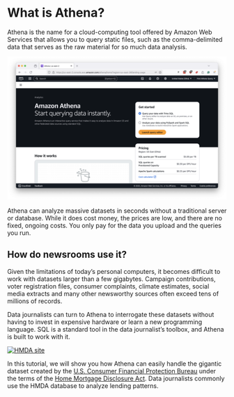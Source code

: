 # What is Athena?

Athena is the name for a cloud-computing tool offered by Amazon Web Services that allows you to query static files, such as the comma-delimited data that serves as the raw material for so much data analysis.

![Athena splash page](_static/athena.png)

Athena can analyze massive datasets in seconds without a traditional server or database. While it does cost money, the prices are low, and there are no fixed, ongoing costs. You only pay for the data you upload and the queries you run.

## How do newsrooms use it?

Given the limitations of today’s personal computers, it becomes difficult to work with datasets larger than a few gigabytes. Campaign contributions, voter registration files, consumer complaints, climate estimates, social media extracts and many other newsworthy sources often exceed tens of millions of records.

Data journalists can turn to Athena to interrogate these datasets without having to invest in expensive hardware or learn a new programming language. SQL is a standard tool in the data journalist’s toolbox, and Athena is built to work with it.

[![HMDA site](_static/hmda-site.png)](https://ffiec.cfpb.gov/)

In this tutorial, we will show you how Athena can easily handle the gigantic dataset created by the [U.S. Consumer Financial Protection Bureau](https://ffiec.cfpb.gov/) under the terms of the [Home Mortgage Disclosure Act](https://en.wikipedia.org/wiki/Home_Mortgage_Disclosure_Act). Data journalists commonly use the HMDA database to analyze lending patterns.